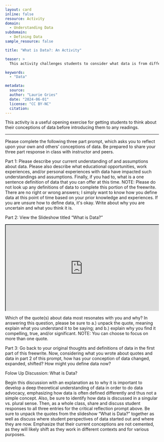 ```yaml
---
layout: card
inline: false
resource: Activity
domain:
  - Understanding Data
subdomain:
  - Defining Data
sample_resource: false

title: "What is Data?: An Activity"

teaser: >
  This activity challenges students to consider what data is from different perspectives, sources, and fields of inquiry as well as reflect on their own understandings of data.

keywords:
  - "Data"

metadata:
  source:
  author: "Laurie Gries"
  date: "2024-06-01"
  license: "CC BY-NC"
  citation:
---
```


This activity is a useful opening exercise for getting students to think about their conceptions of data before introducing them to any readings.

---

Please complete the following three part prompt, which asks you to reflect upon your own and others’ conceptions of data. Be prepared to share your three part response in class with instructor and peers.

Part 1:
Please describe your current understanding of and assumptions about data. Please also describe what educational opportunities, work experiences, and/or personal experiences with data have impacted such understandings and assumptions. Finally, if you had to, what is a one sentence definition of data that you can offer at this time. NOTE: Please do not look up any definitions of data to complete this portion of the freewrite. There are no right or wrong answers; I simply want to know how you define data at this point of time based on your prior knowledge and experiences. If you are unsure how to define data, it's okay. Write about why you are uncertain and what you think it is.

Part 2:
View the Slideshow titled “What is Data?”

<div style="position: relative; padding-bottom: 56.25%; height: 0; overflow: hidden;"><iframe src="https://docs.google.com/presentation/d/1D68wWUZHqhe2NzfYHjRqGxkpakZhv_uV0g8cSZ1ewwk/edit?usp=sharing" width="100%" title="What is Data?" style="border:2px #323639 solid; position: absolute; top: 0; left: 0; right: 0; bottom: 0; height: 100%; max-width: 100%;"></iframe></div>

Which of the quote(s) about data most resonates with you and why? In answering this question, please be sure to a.) unpack the quote, meaning explain what you understand it to be saying; and b.) explain why you find it compelling, true, and/or significant. NOTE: You can choose to focus on more than one quote.

Part 3:
Go back to your original thoughts and definitions of data in the first part of this freewrite. Now, considering what you wrote about quotes and data in part 2 of this prompt, how has your conception of data changed, expanded, shifted? How might you define data now?

Folow Up Discussion: What is Data?

Begin this discussion with an explanation as to why it is important to develop a deep theoretical understanding of data in order to do data advocacy, emphasizing how data is often defined differently and thus not a simple concept. Also, be sure to identify how data is discussed in a singular vs. plural sense. Then, as a whole class, share and discuss student responses to all three entries for the critical reflection prompt above. Be sure to unpack the quotes from the slideshow “What is Data?” together as well as discuss where student perspectives of data started out and where they are now. Emphasize that their current conceptions are not cemented, as they will likely shift as they work in different contexts and for various purposes.
